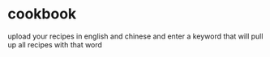 # cookbook
upload your recipes in english and chinese and enter a keyword that will pull up all recipes with that word
